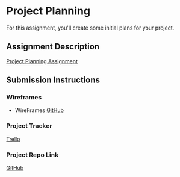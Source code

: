 # Project Planning
For this assignment, you'll create some initial plans for your project.

## Assignment Description
[Project Planning Assignment](https://education.launchcode.org/liftoff/assignments/planning/)

## Submission Instructions

### Wireframes

* WireFrames 
[GitHub](CommunityManagerDashBoard/WireFrames.resx)

### Project Tracker


[Trello](https://trello.com/b/TutWWR8j/community-manager)


### Project Repo Link

[GitHub](https://github.com/NicholeHenry/CommunityManagerDashBoard.git)